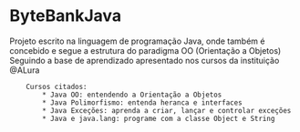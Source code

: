 # ByteBankJava

Projeto escrito na linguagem de programação Java, onde também é concebido e segue a estrutura do paradigma OO (Orientação a Objetos) Seguindo a base de aprendizado apresentado nos cursos da instituição @ALura

        Cursos citados:
            * Java OO: entendendo a Orientação a Objetos
            * Java Polimorfismo: entenda heranca e interfaces
            * Java Exceções: aprenda a criar, lançar e controlar exceções
            * Java e java.lang: programe com a classe Object e String